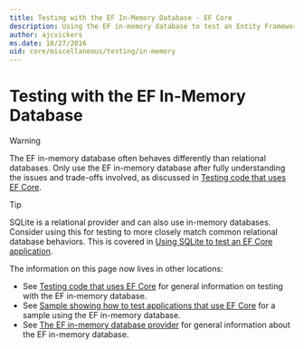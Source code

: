 ```yaml
---
title: Testing with the EF In-Memory Database - EF Core
description: Using the EF in-memory database to test an Entity Framework Core application
author: ajcvickers
ms.date: 10/27/2016
uid: core/miscellaneous/testing/in-memory
---
```


# Testing with the EF In-Memory Database

> [!WARNING]
> The EF in-memory database often behaves differently than relational databases.
> Only use the EF in-memory database after fully understanding the issues and trade-offs involved, as discussed in [Testing code that uses EF Core](xref:core/miscellaneous/testing/index).  

> [!TIP]
> SQLite is a relational provider and can also use in-memory databases.
> Consider using this for testing to more closely match common relational database behaviors.
> This is covered in [Using SQLite to test an EF Core application](xref:core/miscellaneous/testing/sqlite).   

The information on this page now lives in other locations:
* See [Testing code that uses EF Core](xref:core/miscellaneous/testing/index) for general information on testing with the EF in-memory database.
* See [Sample showing how to test applications that use EF Core](xref:core/miscellaneous/testing/testing-sample) for a sample using the EF in-memory database.
* See [The EF in-memory database provider](xref:core/providers/in-memory/index) for general information about the EF in-memory database.
